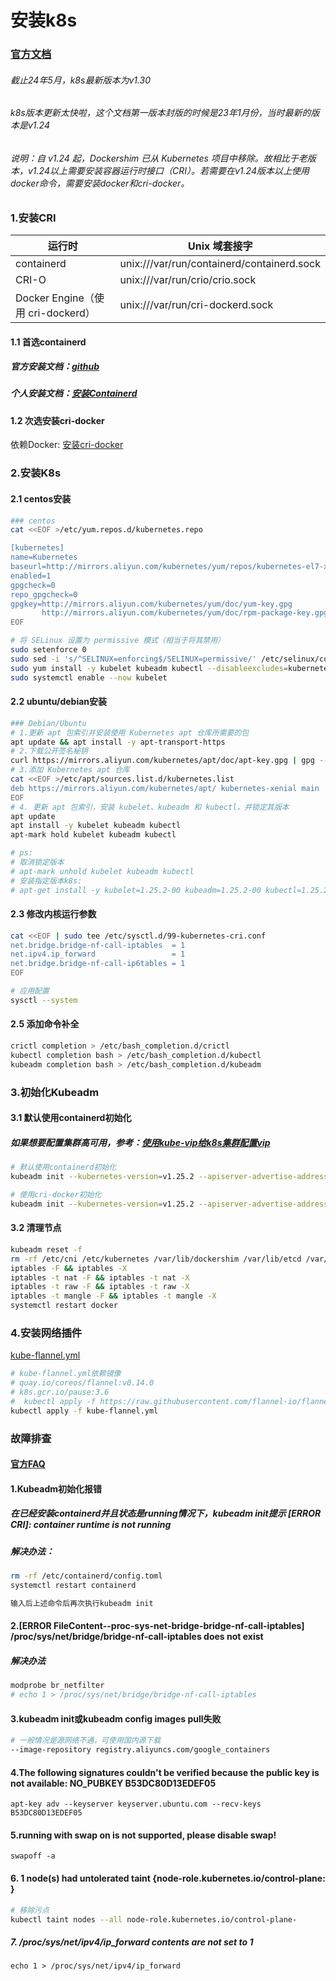 # 安装k8s

### [官方文档](https://kubernetes.io/zh-cn/docs/setup/production-environment/tools/kubeadm/install-kubeadm/)

###### 截止24年5月，k8s最新版本为v1.30
###### k8s版本更新太快啦，这个文档第一版本封版的时候是23年1月份，当时最新的版本是v1.24
###### 说明：自 v1.24 起，Dockershim 已从 Kubernetes 项目中移除。故相比于老版本，v1.24以上需要安装容器运行时接口（CRI）。若需要在v1.24版本以上使用docker命令，需要安装docker和cri-docker。


### 1.安装CRI
| 运行时                           | Unix 域套接字 |
|-------------------------------| --- |
| containerd                    | unix:///var/run/containerd/containerd.sock |
| CRI-O                         | unix:///var/run/crio/crio.sock |
| Docker Engine（使用 cri-dockerd） | unix:///var/run/cri-dockerd.sock |


#### 1.1 首选containerd
##### 官方安装文档：[github](https://github.com/containerd/containerd/blob/main/docs/getting-started.md)
##### 个人安装文档：[安装Containerd](./cri/Install-containerd.md)

#### 1.2 次选安装cri-docker
依赖Docker: [安装cri-docker](./cri/install-cri-docker.md)

### 2.安装K8s
#### 2.1 centos安装
```bash
### centos
cat <<EOF >/etc/yum.repos.d/kubernetes.repo

[kubernetes]
name=Kubernetes
baseurl=http://mirrors.aliyun.com/kubernetes/yum/repos/kubernetes-el7-x86_64
enabled=1
gpgcheck=0
repo_gpgcheck=0
gpgkey=http://mirrors.aliyun.com/kubernetes/yum/doc/yum-key.gpg
       http://mirrors.aliyun.com/kubernetes/yum/doc/rpm-package-key.gpg
EOF

# 将 SELinux 设置为 permissive 模式（相当于将其禁用）
sudo setenforce 0
sudo sed -i 's/^SELINUX=enforcing$/SELINUX=permissive/' /etc/selinux/config
sudo yum install -y kubelet kubeadm kubectl --disableexcludes=kubernetes
sudo systemctl enable --now kubelet
```

#### 2.2 ubuntu/debian安装
```bash
### Debian/Ubuntu
# 1.更新 apt 包索引并安装使用 Kubernetes apt 仓库所需要的包
apt update && apt install -y apt-transport-https
# 2.下载公开签名秘钥
curl https://mirrors.aliyun.com/kubernetes/apt/doc/apt-key.gpg | gpg --import
# 3.添加 Kubernetes apt 仓库
cat <<EOF >/etc/apt/sources.list.d/kubernetes.list
deb https://mirrors.aliyun.com/kubernetes/apt/ kubernetes-xenial main
EOF
# 4. 更新 apt 包索引，安装 kubelet、kubeadm 和 kubectl，并锁定其版本
apt update
apt install -y kubelet kubeadm kubectl
apt-mark hold kubelet kubeadm kubectl

# ps: 
# 取消锁定版本
# apt-mark unhold kubelet kubeadm kubectl
# 安装指定版本k8s: 
# apt-get install -y kubelet=1.25.2-00 kubeadm=1.25.2-00 kubectl=1.25.2-00
```

#### 2.3 修改内核运行参数
```bash 
cat <<EOF | sudo tee /etc/sysctl.d/99-kubernetes-cri.conf
net.bridge.bridge-nf-call-iptables  = 1
net.ipv4.ip_forward                 = 1
net.bridge.bridge-nf-call-ip6tables = 1
EOF

# 应用配置
sysctl --system
```

#### 2.5 添加命令补全
```bash 
crictl completion > /etc/bash_completion.d/crictl
kubectl completion bash > /etc/bash_completion.d/kubectl
kubeadm completion bash > /etc/bash_completion.d/kubeadm
```

### 3.初始化Kubeadm
#### 3.1 默认使用containerd初始化
##### 如果想要配置集群高可用，参考：[使用kube-vip给k8s集群配置vip](kube-vip/README.md)
```bash
# 默认使用containerd初始化
kubeadm init --kubernetes-version=v1.25.2 --apiserver-advertise-address=192.168.88.110 --image-repository registry.aliyuncs.com/google_containers --pod-network-cidr=10.244.0.0/16 --cri-socket unix:///var/run/containerd/containerd.sock

# 使用cri-docker初始化
kubeadm init --kubernetes-version=v1.25.2 --apiserver-advertise-address=192.168.88.110 --image-repository registry.aliyuncs.com/google_containers --pod-network-cidr=10.244.0.0/16 --cri-socket unix:///var/run/cri-dockerd.sock
```

#### 3.2 清理节点
```bash
kubeadm reset -f
rm -rf /etc/cni /etc/kubernetes /var/lib/dockershim /var/lib/etcd /var/lib/kubelet /var/run/kubernetes ~/.kube/*
iptables -F && iptables -X
iptables -t nat -F && iptables -t nat -X
iptables -t raw -F && iptables -t raw -X
iptables -t mangle -F && iptables -t mangle -X
systemctl restart docker
```

### 4.安装网络插件
[kube-flannel.yml](https://github.com/miaoyc666/rd-manual/blob/main/K8s/cni/kube-flannel.yml)
```bash
# kube-flannel.yml依赖镜像
# quay.io/coreos/flannel:v0.14.0
# k8s.gcr.io/pause:3.6
#  kubectl apply -f https://raw.githubusercontent.com/flannel-io/flannel/master/Documentation/kube-flannel.yml
kubectl apply -f kube-flannel.yml
```

### 故障排查
#### [官方FAQ](https://kubernetes.io/zh-cn/docs/setup/production-environment/tools/kubeadm/troubleshooting-kubeadm/)
#### 1.Kubeadm初始化报错
##### 在已经安装containerd并且状态是running情况下，kubeadm init提示 [ERROR CRI]: container runtime is not running
##### 解决办法：
```bash
rm -rf /etc/containerd/config.toml
systemctl restart containerd

输入后上述命令后再次执行kubeadm init
```

#### 2.[ERROR FileContent--proc-sys-net-bridge-bridge-nf-call-iptables] /proc/sys/net/bridge/bridge-nf-call-iptables does not exist
##### 解决办法
```bash
modprobe br_netfilter
# echo 1 > /proc/sys/net/bridge/bridge-nf-call-iptables
```

#### 3.kubeadm init或kubeadm config images pull失败
```bash
# 一般情况是源网络不通，可使用国内源下载
--image-repository registry.aliyuncs.com/google_containers
```

#### 4.The following signatures couldn't be verified because the public key is not available: NO_PUBKEY B53DC80D13EDEF05
`apt-key adv --keyserver keyserver.ubuntu.com --recv-keys B53DC80D13EDEF05`

#### 5.running with swap on is not supported, please disable swap!
`swapoff -a`

#### 6. 1 node(s) had untolerated taint {node-role.kubernetes.io/control-plane: }
```bash 
# 移除污点
kubectl taint nodes --all node-role.kubernetes.io/control-plane-
```

<!-- #### 7. 0/1 nodes are available: 1 node(s) had untolerated taint {node.kubernetes.io/not-ready: }. preemption: 0/1 nodes are available: 1 Preemption is not helpful for scheduling
```bash 
kubectl taint vm111 node.kubernetes.io/not-ready:NoSchedule-
``` -->

##### 7. /proc/sys/net/ipv4/ip_forward contents are not set to 1
`echo 1 > /proc/sys/net/ipv4/ip_forward`
